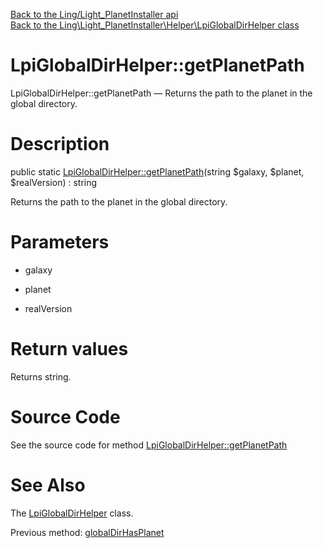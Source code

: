 [Back to the Ling/Light_PlanetInstaller api](https://github.com/lingtalfi/Light_PlanetInstaller/blob/master/doc/api/Ling/Light_PlanetInstaller.md)<br>
[Back to the Ling\Light_PlanetInstaller\Helper\LpiGlobalDirHelper class](https://github.com/lingtalfi/Light_PlanetInstaller/blob/master/doc/api/Ling/Light_PlanetInstaller/Helper/LpiGlobalDirHelper.md)


LpiGlobalDirHelper::getPlanetPath
================



LpiGlobalDirHelper::getPlanetPath — Returns the path to the planet in the global directory.




Description
================


public static [LpiGlobalDirHelper::getPlanetPath](https://github.com/lingtalfi/Light_PlanetInstaller/blob/master/doc/api/Ling/Light_PlanetInstaller/Helper/LpiGlobalDirHelper/getPlanetPath.md)(string $galaxy, $planet, $realVersion) : string




Returns the path to the planet in the global directory.




Parameters
================


- galaxy

    

- planet

    

- realVersion

    


Return values
================

Returns string.








Source Code
===========
See the source code for method [LpiGlobalDirHelper::getPlanetPath](https://github.com/lingtalfi/Light_PlanetInstaller/blob/master/Helper/LpiGlobalDirHelper.php#L111-L114)


See Also
================

The [LpiGlobalDirHelper](https://github.com/lingtalfi/Light_PlanetInstaller/blob/master/doc/api/Ling/Light_PlanetInstaller/Helper/LpiGlobalDirHelper.md) class.

Previous method: [globalDirHasPlanet](https://github.com/lingtalfi/Light_PlanetInstaller/blob/master/doc/api/Ling/Light_PlanetInstaller/Helper/LpiGlobalDirHelper/globalDirHasPlanet.md)<br>

